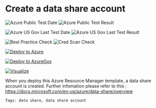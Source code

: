 # Create a data share account

![Azure Public Test Date](https://azurequickstartsservice.blob.core.windows.net/badges/101-data-share-account/PublicLastTestDate.svg)
![Azure Public Test Result](https://azurequickstartsservice.blob.core.windows.net/badges/101-data-share-account/PublicDeployment.svg)

![Azure US Gov Last Test Date](https://azurequickstartsservice.blob.core.windows.net/badges/101-data-share-account/FairfaxLastTestDate.svg)
![Azure US Gov Last Test Result](https://azurequickstartsservice.blob.core.windows.net/badges/101-data-share-account/FairfaxDeployment.svg)

![Best Practice Check](https://azurequickstartsservice.blob.core.windows.net/badges/101-data-share-account/BestPracticeResult.svg)
![Cred Scan Check](https://azurequickstartsservice.blob.core.windows.net/badges/101-data-share-account/CredScanResult.svg)

[![Deploy to Azure](https://raw.githubusercontent.com/fathym-it/azure-quickstart-templates/master/1-CONTRIBUTION-GUIDE/images/deploytoazure.svg?sanitize=true)](https://portal.azure.com/#create/Microsoft.Template/uri/https%3A%2F%2Fraw.githubusercontent.com%2Ffathym-it%2Fazure-quickstart-templates%2Fmaster%2F101-data-share-account%2Fazuredeploy.json)

[![Deploy to AzureGov](https://raw.githubusercontent.com/fathym-it/azure-quickstart-templates/master/1-CONTRIBUTION-GUIDE/images/deploytoazuregov.svg?sanitize=true)](https://portal.azure.us/#create/Microsoft.Template/uri/https%3A%2F%2Fraw.githubusercontent.com%2Ffathym-it%2Fazure-quickstart-templates%2Fmaster%2F101-data-share-account%2Fazuredeploy.json)

[![Visualize](https://raw.githubusercontent.com/fathym-it/azure-quickstart-templates/master/1-CONTRIBUTION-GUIDE/images/visualizebutton.svg?sanitize=true)](http://armviz.io/#/?load=https%3A%2F%2Fraw.githubusercontent.com%2Ffathym-it%2Fazure-quickstart-templates%2Fmaster%2F101-data-share-account%2Fazuredeploy.json)

When you deploy this Azure Resource Manager template, a data share account is created. Further infomation please refer to this : https://docs.microsoft.com/en-us/azure/data-share/overview

`Tags: data share, data share account`



